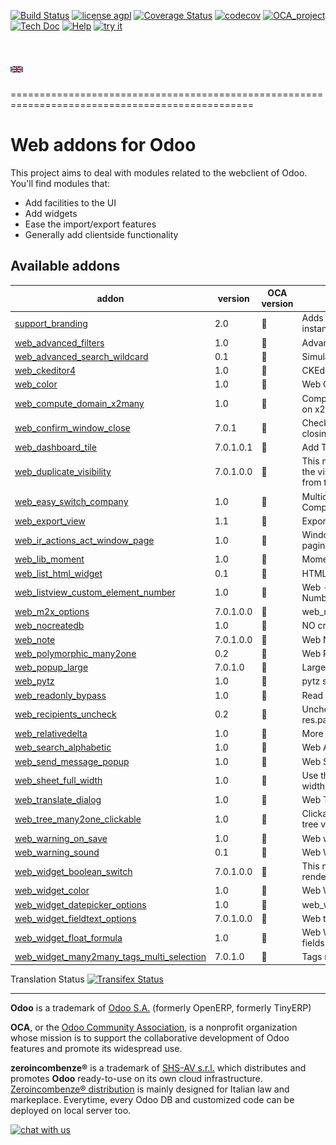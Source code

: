 [![Build Status](https://travis-ci.org/zeroincombenze/web.svg?branch=7.0)](https://travis-ci.org/zeroincombenze/web)
[![license agpl](https://img.shields.io/badge/licence-AGPL--3-blue.svg)](http://www.gnu.org/licenses/agpl-3.0.html)
[![Coverage Status](https://coveralls.io/repos/github/zeroincombenze/web/badge.svg?branch=7.0)](https://coveralls.io/github/zeroincombenze/web?branch=7.0)
[![codecov](https://codecov.io/gh/zeroincombenze/web/branch/7.0/graph/badge.svg)](https://codecov.io/gh/zeroincombenze/web/branch/7.0)
[![OCA_project](http://www.zeroincombenze.it/wp-content/uploads/ci-ct/prd/button-oca-7.svg)](https://github.com/OCA/web/tree/7.0)
[![Tech Doc](http://www.zeroincombenze.it/wp-content/uploads/ci-ct/prd/button-docs-7.svg)](http://wiki.zeroincombenze.org/en/Odoo/7.0/dev)
[![Help](http://www.zeroincombenze.it/wp-content/uploads/ci-ct/prd/button-help-7.svg)](http://wiki.zeroincombenze.org/en/Odoo/7.0/man/)
[![try it](http://www.zeroincombenze.it/wp-content/uploads/ci-ct/prd/button-try-it-7.svg)](http://erp7.zeroincombenze.it)


[![en](https://github.com/zeroincombenze/grymb/blob/master/flags/en_US.png)](https://www.facebook.com/groups/openerp.italia/)
================================================================================================
================================================================================================

Web addons for Odoo
===================

This project aims to deal with modules related to the webclient of Odoo. You'll find modules that:

- Add facilities to the UI
- Add widgets
- Ease the import/export features
- Generally add clientside functionality

[//]: # (addons)


Available addons
----------------
addon | version | OCA version | summary
--- | --- | --- | ---
[support_branding](support_branding/) | 2.0 | :repeat: | Adds your branding to an Odoo instance
[web_advanced_filters](web_advanced_filters/) | 1.0 | :repeat: | Advanced filters
[web_advanced_search_wildcard](web_advanced_search_wildcard/) | 0.1 | :repeat: | Simular search in searchbar
[web_ckeditor4](web_ckeditor4/) | 1.0 | :repeat: | CKEditor 4.x widget
[web_color](web_color/) | 1.0 | :repeat: | Web Color
[web_compute_domain_x2many](web_compute_domain_x2many/) | 1.0 | :repeat: | Compute client-side domains on x2many fields correctly
[web_confirm_window_close](web_confirm_window_close/) | 7.0.1 | :repeat: | Check for unsaved data when closing browser window
[web_dashboard_tile](web_dashboard_tile/) | 7.0.1.0.1 | :repeat: | Add Tiles to Dashboard
[web_duplicate_visibility](web_duplicate_visibility/) | 7.0.1.0.0 | :repeat: | This module allows to manage the visibility of duplicate button from the form view declaration.
[web_easy_switch_company](web_easy_switch_company/) | 1.0 | :repeat: | Multicompany - Easy Switch Company
[web_export_view](web_export_view/) | 1.1 | :repeat: | Export Current View
[web_ir_actions_act_window_page](web_ir_actions_act_window_page/) | 1.0 | :repeat: | Window actions for client side paging
[web_lib_moment](web_lib_moment/) | 1.0 | :repeat: | Moment.js for Odoo
[web_list_html_widget](web_list_html_widget/) | 0.1 | :repeat: | HTML widget for list/tree views
[web_listview_custom_element_number](web_listview_custom_element_number/) | 1.0 | :repeat: | Web - Custom Element Number in ListView
[web_m2x_options](web_m2x_options/) | 7.0.1.0.0 | :repeat: | web_m2x_options
[web_nocreatedb](web_nocreatedb/) | 1.0 | :repeat: | NO create database link
[web_note](web_note/) | 7.0.1.0.0 | :repeat: | Web Note
[web_polymorphic_many2one](web_polymorphic_many2one/) | 0.2 | :repeat: | Web Polymorphic Many2One
[web_popup_large](web_popup_large/) | 7.0.1.0 | :repeat: | Large pop-ups in web client
[web_pytz](web_pytz/) | 1.0 | :repeat: | pytz support for filter domains
[web_readonly_bypass](web_readonly_bypass/) | 1.0 | :repeat: | Read Only ByPass
[web_recipients_uncheck](web_recipients_uncheck/) | 0.2 | :repeat: | Uncheck recipients on res.partner
[web_relativedelta](web_relativedelta/) | 1.0 | :repeat: | More pythonic relativedelta
[web_search_alphabetic](web_search_alphabetic/) | 1.0 | :repeat: | Web Alphabetical Search
[web_send_message_popup](web_send_message_popup/) | 1.0 | :repeat: | Web Send Message as Popup
[web_sheet_full_width](web_sheet_full_width/) | 1.0 | :repeat: | Use the whole available screen width when displaying sheets
[web_translate_dialog](web_translate_dialog/) | 1.0 | :repeat: | Web Translate Dialog
[web_tree_many2one_clickable](web_tree_many2one_clickable/) | 1.0 | :repeat: | Clickable many2one widget for tree views
[web_warning_on_save](web_warning_on_save/) | 1.0 | :repeat: | Web warning on save
[web_warning_sound](web_warning_sound/) | 0.1 | :repeat: | Web Warning Sounds
[web_widget_boolean_switch](web_widget_boolean_switch/) | 7.0.1.0.0 | :repeat: | This module add widget to render boolean fields
[web_widget_color](web_widget_color/) | 1.0 | :repeat: | Web Widget Color
[web_widget_datepicker_options](web_widget_datepicker_options/) | 1.0 | :repeat: | web_widget_datepicker_options
[web_widget_fieldtext_options](web_widget_fieldtext_options/) | 7.0.1.0.0 | :repeat: | Web text limited widget
[web_widget_float_formula](web_widget_float_formula/) | 1.0 | :repeat: | Web Widget - Formulas in Float fields
[web_widget_many2many_tags_multi_selection](web_widget_many2many_tags_multi_selection/) | 7.0.1.0 | :repeat: | Tags multiple selection

[//]: # (end addons)

Translation Status
[![Transifex Status](https://www.transifex.com/projects/p/OCA-web-7-0/chart/image_png)](https://www.transifex.com/projects/p/OCA-web-7-0)

[//]: # (copyright)

----

**Odoo** is a trademark of [Odoo S.A.](https://www.odoo.com/) (formerly OpenERP, formerly TinyERP)

**OCA**, or the [Odoo Community Association](http://odoo-community.org/), is a nonprofit organization whose
mission is to support the collaborative development of Odoo features and
promote its widespread use.

**zeroincombenze®** is a trademark of [SHS-AV s.r.l.](http://www.shs-av.com/)
which distributes and promotes **Odoo** ready-to-use on its own cloud infrastructure.
[Zeroincombenze® distribution](http://wiki.zeroincombenze.org/en/Odoo)
is mainly designed for Italian law and markeplace.
Everytime, every Odoo DB and customized code can be deployed on local server too.

[//]: # (end copyright)
[![chat with us](https://www.shs-av.com/wp-content/chat_with_us.gif)](https://tawk.to/85d4f6e06e68dd4e358797643fe5ee67540e408b)
